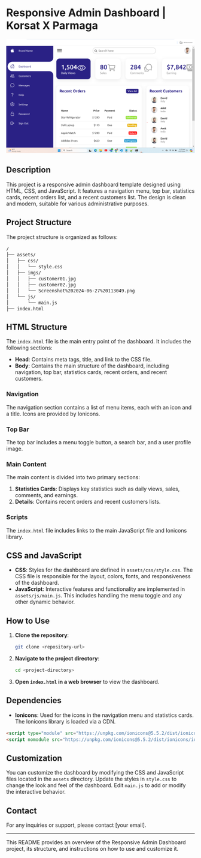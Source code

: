 
# Responsive Admin Dashboard | Korsat X Parmaga

![Screenshot of the Dashboard](assets/imgs/Screenshot%202024-06-27%20113049.png)

## Description

This project is a responsive admin dashboard template designed using HTML, CSS, and JavaScript. It features a navigation menu, top bar, statistics cards, recent orders list, and a recent customers list. The design is clean and modern, suitable for various administrative purposes.

## Project Structure

The project structure is organized as follows:

```
/
├── assets/
│   ├── css/
│   │   └── style.css
│   ├── imgs/
│   │   ├── customer01.jpg
│   │   ├── customer02.jpg
│   │   └── Screenshot%202024-06-27%20113049.png
│   └── js/
│       └── main.js
├── index.html
```

## HTML Structure

The `index.html` file is the main entry point of the dashboard. It includes the following sections:

- **Head**: Contains meta tags, title, and link to the CSS file.
- **Body**: Contains the main structure of the dashboard, including navigation, top bar, statistics cards, recent orders, and recent customers.

### Navigation

The navigation section contains a list of menu items, each with an icon and a title. Icons are provided by Ionicons.

### Top Bar

The top bar includes a menu toggle button, a search bar, and a user profile image.

### Main Content

The main content is divided into two primary sections:

1. **Statistics Cards**: Displays key statistics such as daily views, sales, comments, and earnings.
2. **Details**: Contains recent orders and recent customers lists.

### Scripts

The `index.html` file includes links to the main JavaScript file and Ionicons library.

## CSS and JavaScript

- **CSS**: Styles for the dashboard are defined in `assets/css/style.css`. The CSS file is responsible for the layout, colors, fonts, and responsiveness of the dashboard.
- **JavaScript**: Interactive features and functionality are implemented in `assets/js/main.js`. This includes handling the menu toggle and any other dynamic behavior.

## How to Use

1. **Clone the repository**:
   ```bash
   git clone <repository-url>
   ```

2. **Navigate to the project directory**:
   ```bash
   cd <project-directory>
   ```

3. **Open `index.html` in a web browser** to view the dashboard.

## Dependencies

- **Ionicons**: Used for the icons in the navigation menu and statistics cards. The Ionicons library is loaded via a CDN.

```html
<script type="module" src="https://unpkg.com/ionicons@5.5.2/dist/ionicons/ionicons.esm.js"></script>
<script nomodule src="https://unpkg.com/ionicons@5.5.2/dist/ionicons/ionicons.js"></script>
```

## Customization

You can customize the dashboard by modifying the CSS and JavaScript files located in the `assets` directory. Update the styles in `style.css` to change the look and feel of the dashboard. Edit `main.js` to add or modify the interactive behavior.

## Contact

For any inquiries or support, please contact [your email].

---

This README provides an overview of the Responsive Admin Dashboard project, its structure, and instructions on how to use and customize it.
